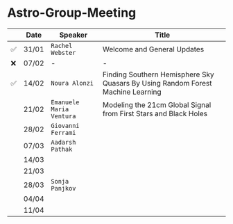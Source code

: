 # Astro-Group-Meeting

| | Date| Speaker | Title |
| --- | --- | --- | --- |
| ✅ | 31/01 | `Rachel Webster` | Welcome and General Updates |
| ❌ | 07/02 | - | - |
| ✅ | 14/02 | `Noura Alonzi` | Finding Southern Hemisphere Sky Quasars By Using Random Forest Machine Learning |
| | 21/02 | `Emanuele Maria Ventura` | Modeling the 21cm Global Signal from First Stars and Black Holes |
| | 28/02 | `Giovanni Ferrami` |  |
| | 07/03 | `Aadarsh Pathak` |  |
| | 14/03 |  |  |
| | 21/03 |  |  |
| | 28/03 | `Sonja Panjkov` |  |
| | 04/04 |  |  |
| | 11/04 |  |  |
